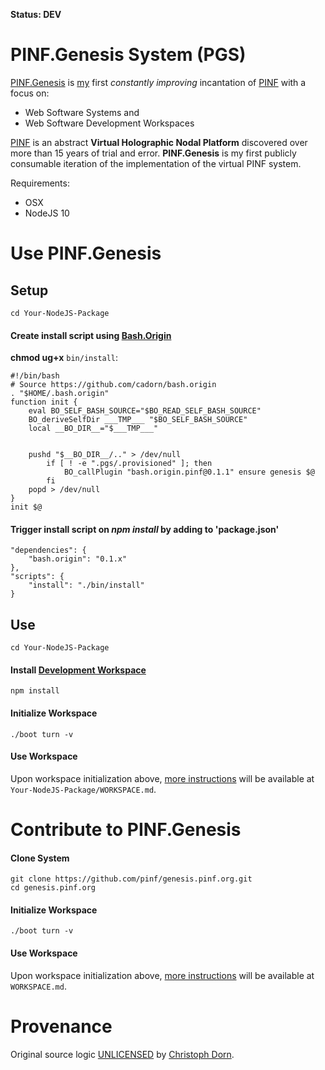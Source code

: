 **Status: DEV**

PINF.Genesis System (PGS)
=========================

[PINF.Genesis](http://genesis.pinf.org) is [my](http://christophdorn.com) first *constantly improving* incantation of [PINF](http://pinf.org) with a focus on:

  * Web Software Systems and
  * Web Software Development Workspaces

[PINF](http://pinf.org) is an abstract **Virtual Holographic Nodal Platform** discovered over more than 15 years of trial and error. **PINF.Genesis** is my first publicly consumable iteration of the implementation of the virtual PINF system.

Requirements:

  * OSX
  * NodeJS 10


Use PINF.Genesis
================

Setup
-----

	cd Your-NodeJS-Package

#### Create install script using [Bash.Origin](https://github.com/cadorn/bash.origin)

**chmod ug+x** `bin/install`:

	#!/bin/bash
	# Source https://github.com/cadorn/bash.origin
	. "$HOME/.bash.origin"
	function init {
		eval BO_SELF_BASH_SOURCE="$BO_READ_SELF_BASH_SOURCE"
		BO_deriveSelfDir ___TMP___ "$BO_SELF_BASH_SOURCE"
		local __BO_DIR__="$___TMP___"


		pushd "$__BO_DIR__/.." > /dev/null
			if [ ! -e ".pgs/.provisioned" ]; then
				BO_callPlugin "bash.origin.pinf@0.1.1" ensure genesis $@
			fi
		popd > /dev/null
	}
	init $@

#### Trigger install script on *npm install* by adding to 'package.json'

	"dependencies": {
		"bash.origin": "0.1.x"
	},
	"scripts": {
		"install": "./bin/install"
	}

Use
---

	cd Your-NodeJS-Package

#### Install [Development Workspace](http://devcomp.org)

	npm install

#### Initialize Workspace

	./boot turn -v

#### Use Workspace

Upon workspace initialization above, [more instructions](https://github.com/pinf/genesis.pinf.org/blob/master/.pgs/vortex/WORKSPACE.md) will be available at `Your-NodeJS-Package/WORKSPACE.md`.


Contribute to PINF.Genesis
==========================

#### Clone System

	git clone https://github.com/pinf/genesis.pinf.org.git
	cd genesis.pinf.org

#### Initialize Workspace

	./boot turn -v

#### Use Workspace

Upon workspace initialization above, [more instructions](https://github.com/pinf/genesis.pinf.org/blob/master/.pgs/vortex/WORKSPACE.md) will be available at `WORKSPACE.md`.


Provenance
==========

Original source logic [UNLICENSED](http://unlicense.org/) by [Christoph Dorn](http://christophdorn.com).

